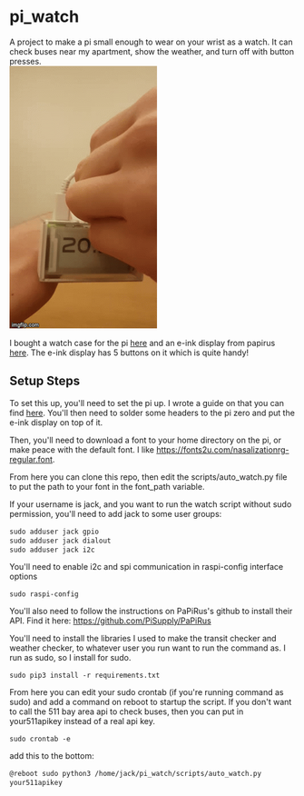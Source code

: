 # pi_watch
A project to make a pi small enough to wear on your wrist as a watch. It can check buses near my apartment, show the weather, and turn off with button presses.    
![pi_watch.gif](./pi_watch.gif)    

I bought a watch case for the pi [here](https://uk.pi-supply.com/products/papirus-zero-case) and an e-ink display from papirus [here](https://uk.pi-supply.com/products/papirus-zero-epaper-screen-phat-pi-zero?_pos=5&_sid=d0eb9502c&_ss=r). The e-ink display has 5 buttons on it which is quite handy!    

## Setup Steps
To set this up, you'll need to set the pi up. I wrote a guide on that you can find [here](https://github.com/MZandtheRaspberryPi/pi_headless_setup). You'll then need to solder some headers to the pi zero and put the e-ink display on top of it.

Then, you'll need to download a font to your home directory on the pi, or make peace with the default font. I like https://fonts2u.com/nasalizationrg-regular.font.    

From here you can clone this repo, then edit the scripts/auto_watch.py file to put the path to your font in the font_path variable.    

If your username is jack, and you want to run the watch script without sudo permission, you'll need to add jack to some user groups:
```
sudo adduser jack gpio
sudo adduser jack dialout
sudo adduser jack i2c
```    

You'll need to enable i2c and spi communication in raspi-config interface options
```
sudo raspi-config
```     

You'll also need to follow the instructions on PaPiRus's github to install their API. Find it here: https://github.com/PiSupply/PaPiRus    

You'll need to install the libraries I used to make the transit checker and weather checker, to whatever user you run want to run the command as. I run as sudo, so I install for sudo.
```
sudo pip3 install -r requirements.txt
```    

From here you can edit your sudo crontab (if you're running command as sudo) and add a command on reboot to startup the script. If you don't want to call the 511 bay area api to check buses, then you can put in your511apikey instead of a real api key.    
```
sudo crontab -e
```    
add this to the bottom:
```
@reboot sudo python3 /home/jack/pi_watch/scripts/auto_watch.py your511apikey
```
